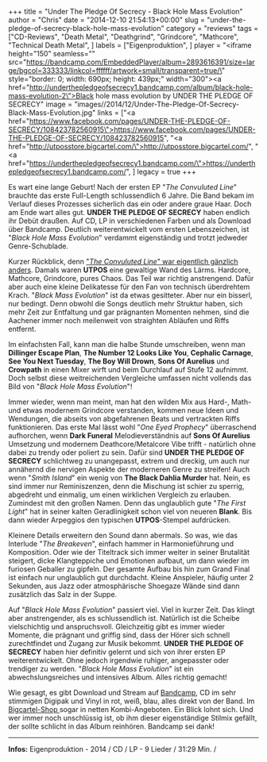 +++
title = "Under The Pledge Of Secrecy - Black Hole Mass Evolution"
author = "Chris"
date = "2014-12-10 21:54:13+00:00"
slug = "under-the-pledge-of-secrecy-black-hole-mass-evolution"
category = "reviews"
tags = ["CD-Reviews", "Death Metal", "Deathgrind", "Grindcore", "Mathcore", "Technical Death Metal", ]
labels = ["Eigenproduktion", ]
player = "<iframe height=\"150\" seamless=\"\" src=\"https://bandcamp.com/EmbeddedPlayer/album=2893616391/size=large/bgcol=333333/linkcol=ffffff/artwork=small/transparent=true/\" style=\"border: 0; width: 690px; height: 439px;\" width=\"300\"><a href=\"http://underthepledgeofsecrecy1.bandcamp.com/album/black-hole-mass-evolution-2\">Black hole mass evolution by UNDER THE PLEDGE OF SECRECY</a></iframe>"
image = "images//2014/12/Under-The-Pledge-Of-Secrecy-Black-Mass-Evolution.jpg"
links = ["<a href=\"https://www.facebook.com/pages/UNDER-THE-PLEDGE-OF-SECRECY/108423782560915\">https://www.facebook.com/pages/UNDER-THE-PLEDGE-OF-SECRECY/108423782560915</a>", "<a href=\"http://utposstore.bigcartel.com/\">http://utposstore.bigcartel.com/</a>", "<a href=\"https://underthepledgeofsecrecy1.bandcamp.com/\">https://underthepledgeofsecrecy1.bandcamp.com/</a>", ]
legacy = true
+++

Es wart eine lange Geburt! Nach der ersten EP "_The Convuluted Line_" brauchte das erste Full-Length schlussendlich 6 Jahre. Die Band bekam im Verlauf dieses Prozesses sicherlich das ein oder andere graue Haar. Doch am Ende wart alles gut. **UNDER THE PLEDGE OF SECRECY** haben endlich ihr Debüt draußen. Auf CD, LP in verschiedenen Farben und als Download über Bandcamp. Deutlich weiterentwickelt vom ersten Lebenszeichen, ist "_Black Hole Mass Evolution_" verdammt eigenständig und trotzt jedweder Genre-Schublade.

Kurzer Rückblick, denn <a href="http://necroslaughter.de/2008/10/under-the-pledge-of-secrecy-the-convoluted-line/" title="Under The Pledge Of Secrecy – The Convoluted Line">"_The Convuluted Line_" war eigentlich gänzlich anders</a>. Damals waren **UTPOS** eine gewaltige Wand des Lärms. Hardcore, Mathcore, Grindcore, pures Chaos. Das Teil war richtig anstrengend. Dafür aber auch eine kleine Delikatesse für den Fan von technisch überdrehtem Krach. "_Black Mass Evolution_" ist da etwas gesitteter. Aber nur ein bisserl, nur bedingt. Denn obwohl die Songs deutlich mehr Struktur haben, sich mehr Zeit zur Entfaltung und gar prägnanten Momenten nehmen, sind die Aachener immer noch meilenweit von straighten Abläufen und Riffs entfernt.

Im einfachsten Fall, kann man die halbe Stunde umschreiben, wenn man **Dillinger Escape Plan**, **The Number 12 Looks Like You**, **Cephalic Carnage**, **See You Next Tuesday**, **The Boy Will Drown**, **Sons Of Aurelius** und **Crowpath** in einen Mixer wirft und beim Durchlauf auf Stufe 12 aufnimmt. Doch selbst diese weitreichenden Vergleiche umfassen nicht vollends das Bild von "_Black Hole Mass Evolution_"!

Immer wieder, wenn man meint, man hat den wilden Mix aus Hard-, Math- und etwas modernem Grindcore verstanden, kommen neue Ideen und Wendungen, die abseits von abgefahrenen Beats und vertrackten Riffs funktionieren. Das erste Mal lässt wohl "_One Eyed Prophecy_" überraschend aufhorchen, wenn **Dark Funeral** Melodieverständnis auf **Sons Of Aurelius** Umsetzung und modernem Deathcore/Metalcore Vibe trifft - natürlich ohne dabei zu trendy oder poliert zu sein. Dafür sind **UNDER THE PLEDGE OF SECRECY** schlichtweg zu unangepasst, extrem und dreckig, um auch nur annähernd die nervigen Aspekte der moderneren Genre zu streifen! Auch wenn "_Smith Island_" ein wenig von **The Black Dahlia Murder** hat. Nein, es sind immer nur Reminiszenzen, denn die Mischung ist schier zu sperrig, abgedreht und einmalig, um einen wirklichen Vergleich zu erlauben. Zumindest mit den großen Namen. Denn das unglaublich gute "_The First Light_" hat in seiner kalten Geradlinigkeit schon viel von neueren **Blank**. Bis dann wieder Arpeggios den typischen **UTPOS**-Stempel aufdrücken.

Kleinere Details erweitern den Sound dann abermals. So was, wie das Interlude "_The Breakeven_", einfach hammer in Harmonieführung und Komposition. Oder wie der Titeltrack sich immer weiter in seiner Brutalität steigert, dicke Klangteppiche und Emotionen aufbaut, um dann wieder im furiosen Geballer zu gipfeln. Der gesamte Aufbau bis hin zum Grand Final ist einfach nur unglaublich gut durchdacht. Kleine Anspieler, häufig unter 2 Sekunden, aus Jazz oder atmosphärische Shoegaze Wände sind dann zusätzlich das Salz in der Suppe.

Auf "_Black Hole Mass Evolution_" passiert viel. Viel in kurzer Zeit. Das klingt aber anstrengender, als es schlussendlich ist. Natürlich ist die Scheibe vielschichtig und anspruchsvoll. Gleichzeitig gibt es immer wieder Momente, die prägnant und griffig sind, dass der Hörer sich schnell zurechtfindet und Zugang zur Musik bekommt. **UNDER THE PLEDGE OF SECRECY** haben hier definitiv gelernt und sich von ihrer ersten EP weiterentwickelt. Ohne jedoch irgendwie ruhiger, angepasster oder trendiger zu werden. "_Black Hole Mass Evolution_" ist ein abwechslungsreiches und intensives Album. Alles richtig gemacht!

Wie gesagt, es gibt Download und Stream auf <a href="https://underthepledgeofsecrecy1.bandcamp.com/">Bandcamp</a>, CD im sehr stimmigen Digipak und Vinyl in rot, weiß, blau, alles direkt von der Band. Im <a href="http://utposstore.bigcartel.com/">Bigcartel-Shop </a>sogar in netten Kombi-Angeboten. Ein Blick lohnt sich. Und wer immer noch unschlüssig ist, ob ihm dieser eigenständige Stilmix gefällt, der sollte schlicht in das Album reinhören. Bandcamp sei dank!





---
**Infos:**
Eigenproduktion - 2014 / 
CD / LP - 9 Lieder / 31:29 Min. / 
